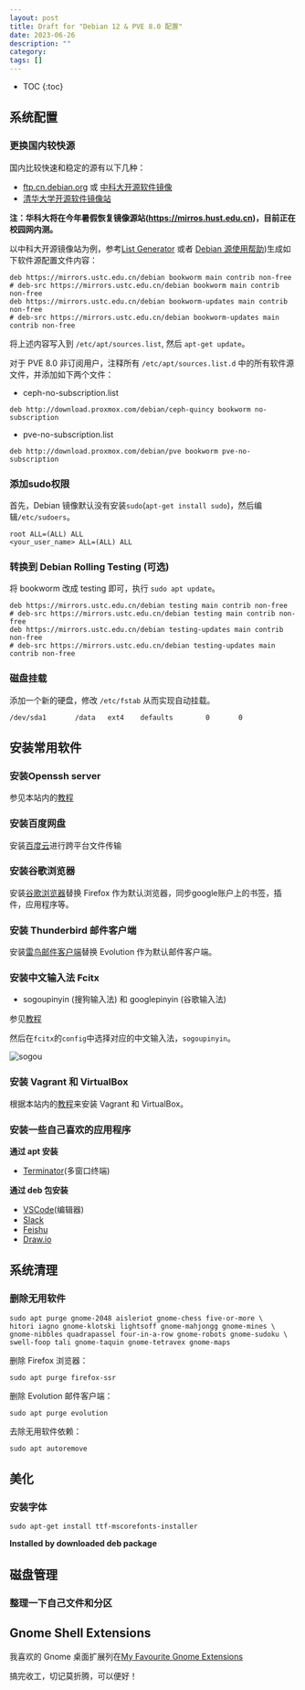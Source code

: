 ```yaml
---
layout: post
title: Draft for "Debian 12 & PVE 8.0 配置"
date: 2023-06-26
description: ""
category: 
tags: []
---
```

* TOC
{:toc}

## 系统配置

### 更换国内较快源
国内比较快速和稳定的源有以下几种：

- [ftp.cn.debian.org](https://ftp.cn.debian.org/) 或 [中科大开源软件镜像](https://mirrors.ustc.edu.cn/)
- [清华大学开源软件镜像站](https://mirrors.tuna.tsinghua.edu.cn/)

**注：华科大将在今年暑假恢复镜像源站(<https://mirros.hust.edu.cn>)，目前正在校园网内测。**

以中科大开源镜像站为例，参考[List Generator](https://mudongliang.github.io/listgenerator/) 或者 [Debian 源使用帮助](https://hustmirror.cn/docs/debian))生成如下软件源配置文件内容：

```
deb https://mirrors.ustc.edu.cn/debian bookworm main contrib non-free
# deb-src https://mirrors.ustc.edu.cn/debian bookworm main contrib non-free
deb https://mirrors.ustc.edu.cn/debian bookworm-updates main contrib non-free
# deb-src https://mirrors.ustc.edu.cn/debian bookworm-updates main contrib non-free
```

将上述内容写入到 `/etc/apt/sources.list`, 然后 `apt-get update`。

对于 PVE 8.0 非订阅用户，注释所有 `/etc/apt/sources.list.d` 中的所有软件源文件，并添加如下两个文件：

- ceph-no-subscription.list

```
deb http://download.proxmox.com/debian/ceph-quincy bookworm no-subscription
```

- pve-no-subscription.list

```
deb http://download.proxmox.com/debian/pve bookworm pve-no-subscription
```

### 添加sudo权限
首先，Debian 镜像默认没有安装`sudo`(`apt-get install sudo`)，然后编辑`/etc/sudoers`。

```
root ALL=(ALL) ALL
<your_user_name> ALL=(ALL) ALL
```

### 转换到 Debian Rolling Testing (可选)

将 bookworm 改成 testing 即可，执行 `sudo apt update`。

```
deb https://mirrors.ustc.edu.cn/debian testing main contrib non-free
# deb-src https://mirrors.ustc.edu.cn/debian testing main contrib non-free
deb https://mirrors.ustc.edu.cn/debian testing-updates main contrib non-free
# deb-src https://mirrors.ustc.edu.cn/debian testing-updates main contrib non-free
```

### 磁盘挂载

添加一个新的硬盘，修改 `/etc/fstab` 从而实现自动挂载。

```
/dev/sda1       /data   ext4    defaults        0       0 
```

## 安装常用软件

### 安装Openssh server

参见本站内的[教程](https://mudongliang.github.io/2018/12/16/popular-software.html#openssh-server)

### 安装百度网盘

安装[百度云](https://mudongliang.github.io/2018/12/16/popular-software.html#%E7%99%BE%E5%BA%A6%E7%BD%91%E7%9B%98)进行跨平台文件传输

### 安装谷歌浏览器

安装[谷歌浏览器](https://mudongliang.github.io/2018/12/16/popular-software.html#chrome)替换 Firefox 作为默认浏览器，同步google账户上的书签，插件，应用程序等。

### 安装 Thunderbird 邮件客户端

安装[雷鸟邮件客户端](https://mudongliang.github.io/2018/12/16/popular-software.html#thunderbird)替换 Evolution 作为默认邮件客户端。

### 安装中文输入法 Fcitx

- sogoupinyin (搜狗输入法) 和 googlepinyin (谷歌输入法)

参见[教程](https://mudongliang.github.io/2018/12/16/popular-software.html#fcitx--sogoupinyin)

然后在`fcitx`的`config`中选择对应的中文输入法，`sogoupinyin`。

![sogou]({{site.url}}/images/sougou.png)

### 安装 Vagrant 和 VirtualBox

根据本站内的[教程](https://mudongliang.github.io/2018/12/16/popular-software.html#vagrant)来安装 Vagrant 和 VirtualBox。

### 安装一些自己喜欢的应用程序

**通过 apt 安装**

- [Terminator](https://mudongliang.github.io/2018/12/16/popular-software.html#terminator)(多窗口终端)

**通过 deb 包安装**

- [VSCode](https://mudongliang.github.io/2018/12/16/popular-software.html#visual-studio-code)(编辑器)
- [Slack](https://slack.com/intl/zh-sg/downloads/linux)
- [Feishu](https://www.feishu.cn/download)
- [Draw.io](https://github.com/jgraph/drawio-desktop/releases/tag/v21.5.0)

## 系统清理

### 删除无用软件

```
sudo apt purge gnome-2048 aisleriot gnome-chess five-or-more \
hitori iagno gnome-klotski lightsoff gnome-mahjongg gnome-mines \
gnome-nibbles quadrapassel four-in-a-row gnome-robots gnome-sudoku \
swell-foop tali gnome-taquin gnome-tetravex gnome-maps
```

删除 Firefox 浏览器：
```
sudo apt purge firefox-ssr
```

删除 Evolution 邮件客户端：
```
sudo apt purge evolution
```

去除无用软件依赖：
```
sudo apt autoremove
```

## 美化

### 安装字体

```
sudo apt-get install ttf-mscorefonts-installer
```

**Installed by downloaded deb package**
	
## 磁盘管理

### 整理一下自己文件和分区


## Gnome Shell Extensions

我喜欢的 Gnome 桌面扩展列在[My Favourite Gnome Extensions](http://mudongliang.github.io/2017/03/12/my-favourite-gnome-extensions.html)

搞完收工，切记莫折腾，可以便好！

